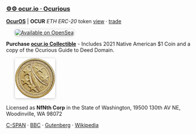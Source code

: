 
###  [⚙⚙ ocur.io · Ocurious](https://github.com/nfnth/nfnth)

**[OcurOS](https://github.com/nfnth/os)** | **OCUR** *ETH ERC-20* token [view](https://etherscan.io/token/0xCcaB679860B1017589239BCeEEabe5CD45965aFc) · [trade](https://app.uniswap.org/#/pool/103894) 

<a href="https://opensea.io/ocurio" title="Buy on OpenSea" target="_blank"><img style="margin-left:24px; width:220px; border-radius:5px; box-shadow: 0px 1px 6px rgba(0, 0, 0, 0.25);" src="https://storage.googleapis.com/opensea-static/Logomark/Badge%20-%20Available%20On%20-%20Light.png" alt="Available on OpenSea" /></a>

**Purchase [ocur.io Collectible](https://buy.stripe.com/5kA4hL5NB6Qv7Ty5kk)** - Includes 2021 Native American $1 Coin and a copy of the Ocurious Guide to Deed Domain.

<a href="https://buy.stripe.com/5kA4hL5NB6Qv7Ty5kk" target="_blank"><img style="margin-left:24px; width:110px; border-radius:5px; box-shadow: 0px 1px 6px rgba(0, 0, 0, 0.25);" src="img/coin.jpg" alt="Purchase ocur.io Collectible" /></a>

Licensed as **NfNth Corp** in the State of Washington, 19500 130th AV NE, Woodinville, WA 98072

[C-SPAN](https://www.c-span.org) · [BBC](http://feeds.bbci.co.uk/news/rss.xml) · [Gutenberg](http://www.gutenberg.org) · [Wikipedia](http://www.wikipedia.org/wiki/Special:Random)
